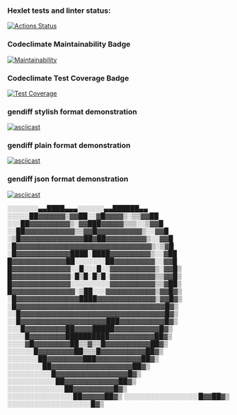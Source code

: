 ### Hexlet tests and linter status:
[![Actions Status](https://github.com/philheh/frontend-bootcamp-project-46/workflows/hexlet-check/badge.svg)](https://github.com/philheh/frontend-bootcamp-project-46/actions)

### Codeclimate Maintainability Badge
[![Maintainability](https://api.codeclimate.com/v1/badges/d44e8f34625c7c5f1bb0/maintainability)](https://codeclimate.com/github/philheh/frontend-bootcamp-project-46/maintainability)

### Codeclimate Test Coverage Badge
[![Test Coverage](https://api.codeclimate.com/v1/badges/d44e8f34625c7c5f1bb0/test_coverage)](https://codeclimate.com/github/philheh/frontend-bootcamp-project-46/test_coverage)

### gendiff stylish format demonstration
[![asciicast](https://asciinema.org/a/20jUFIFQGBUZsLrNniNt0Ntz6.svg)](https://asciinema.org/a/20jUFIFQGBUZsLrNniNt0Ntz6)

### gendiff plain format demonstration
[![asciicast](https://asciinema.org/a/z4ckXnXebqkXxfcbN0EwjTp0z.svg)](https://asciinema.org/a/z4ckXnXebqkXxfcbN0EwjTp0z)

### gendiff json format demonstration
[![asciicast](https://asciinema.org/a/lrhhjn4hXaWHwUC5g1mbxxP4b.svg)](https://asciinema.org/a/lrhhjn4hXaWHwUC5g1mbxxP4b)

░░░░░░░▄▄████▄▄▄░░░░░░▄▄██████▄▄
░░░░░██▓▓▓▓▓▓▒▓▓██░░▓█▓▓▓▓▒░▒▒▓▓██
░░░██▓▓▓▓▓▓▓▓▓▒░▓▓███▓▓▓▓▓▒▒▒░░▒▓▓█
░░██▓▓▓▓▓▓▓▓▓▓▓▒▒▓▓█▓▓▓▓▓▓▓▓▓▓▒░░▓▓█
░▒█▓▓▓▓▓▓▓▓▓▓▓▓▓▓██▓██▓▓▓▓▓▓▓▓▓▒░░▓▓█
░█▓▓▓▓▓▓▓▓▓▓▓▓▓▓▓▓▓▓▓▓▓▓▓▓▓▓▓▓▓▓▒░▒▓█
░█▓▓▓▓▓▓▓▓▓▓▓▓████░████▓▓▓▓▓▓▓▓▓▒░░▓██
█▓▓▓▓▓▓▓▓▓▓▓▓██░░░░░░░██▓▓▓▓▓▓▓▓▓░░▓▓█
█▓▓▓▓▓▓▓▓▓▓▓▓▓░░█░░░█░░▓▓▓▓▓▓▓▓▓▓▒░▓▓█▒
█▓▓▓▓▓▓▓▓▓▓▓▓▓░█▒█░█▒█░▓▓▓▓▓▓▓▓▓▓▒▒▓▓█▒
█▓▓▓▓▓▓▓▓▓▓▓▓▓░░░░░░░░░▓▓▓▓▓▓▓▓▓▓▒▒▓██▒
█▓▓▓▓▓▓▓▓▓▓▓▓▓▓░▒██░░░▓▓▓▓▓▓▓▓▓▓▓▒▓▓█▓▒
░█▓▓▓▓▓▓▓▓▓▓▓▓▓▓████▓▓▓▓▓▓▓▓▓▓▓▓▓▒▓▓█▓▒
░█▓▓▓▓▓▓▓▓▓▓▓▓▓▓▓▓▓▓▓▓▓▓▓▓▓▓▓▓▓▓▓▓▓█▓▒
░░█▓▓▓▓▓▓▓▓▓▓▓▓▓▓▓▓▓▓▓▓▓▓▓▓▓▓▓▓▓▓▓▓█▓▒
░░█▓▓▓▓▓▓▓▓▓▓▓▓▓▓▓▓▓▓▓███▓▓▓▓▓▓▓▓▓▓█▓▒
░░░█▓▓▓▓▓▓▓▓▓██▓▓▓▓█████▓▓▓▓▓▓▓▓▓▓█▓▒
░░░░█▓▓▓▓▓▓▓▓██████████▓▓▓▓▓▓▓▓▓▓██▓▒
░░░░▓█▓▓▓▓▓▓▓▓██▒▒▓▒▒█▓▓▓▓▓▓▓▓▓▓██▓▒
░░░░░░█▓▓▓▓▓▓▓▓██▒▒▒█▓▓▓▓▓▓▓▓▓▓██▓▒
░░░░░░░██▓▓▓▓▓▓▓▓███▓▓▓▓▓▓▓▓▓▓██▓▒
░░░░░░░░██▓▓▓▓▓▓▓▓▓▓▓▓▓▓▓▓▓▓██▓▒
░░░░░░░░░░█▓▓▓▓▓▓▓▓▓▓▓▓▓▓▓▓█▓▒
░░░░░░░░░░░██▓▓▓▓▓▓▓▓▓▓▓▓██▓▒
░░░░░░░░░░░░░██▓▓▓▓▓▓▓▓▓█▓▒
░░░░░░░░░░░░░░░██▓▓▓▓▓██▓▒
░░░░░░░░░░░░░░░░░█▓▓██▓▒
░░░░░░░░░░░░░░░░░░░█▓▒
